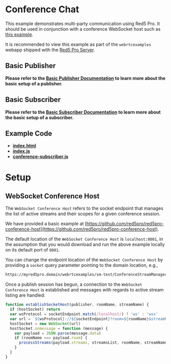 # Conference Chat

This example demonstrates multi-party communication using Red5 Pro. It should be used in conjunction with a conference WebSocket host such as [this example](https://github.com/red5pro/red5pro-conference-host).

It is recommended to view this example as part of the `webrtcexamples` webapp shipped with the [Red5 Pro Server](https://account.red5.net/download).

## Basic Publisher

**Please refer to the [Basic Publisher Documentation](../publishStreamManagerProxy/README.md) to learn more about the basic setup of a publisher.**

## Basic Subscriber

**Please refer to the [Basic Subscriber Documentation](../subscribeStreamManagerProxy/README.md) to learn more about the basic setup of a subscriber.**

## Example Code

- **[index.html](index.html)**
- **[index.js](index.js)**
- **[conference-subscriber.js](conference-subscriber.js)**

# Setup

## WebSocket Conference Host

The `WebSocket Conference Host` refers to the socket endpoint that manages the list of active streams and their scopes for a given conference session.

We have provided a basic example at [https://github.com/red5pro/red5pro-conference-host](https://github.com/red5pro/red5pro-conference-host).

The default location of the `WebSocket Conference Host` is `localhost:8001`, in the assumption that you would download and run the above example locally on its default port of `8001`.

You can change the endpoint location of the `WebSocket Conference Host` by providing a `socket` query parameter pointing to the domain location, e.g.,

```sh
https://myred5pro.domain/webrtcexamples/sm-test/ConferenceStreamManagerProxy/?socket=mysocketlocation.com
```

Once a publish session has begun, a connection to the `WebSocket Conference Host` is established and messages with regards to active stream listing are handled:

```js
function establishSocketHost(publisher, roomName, streamName) {
  if (hostSocket) return
  var wsProtocol = socketEndpoint.match(/localhost/) ? 'ws' : 'wss'
  var url = `${wsProtocol}://${socketEndpoint}?room=${roomName}&streamName=${streamName}`
  hostSocket = new WebSocket(url)
  hostSocket.onmessage = function (message) {
    var payload = JSON.parse(message.data)
    if (roomName === payload.room) {
      processStreams(payload.streams, streamsList, roomName, streamName)
    }
  }
}
```
